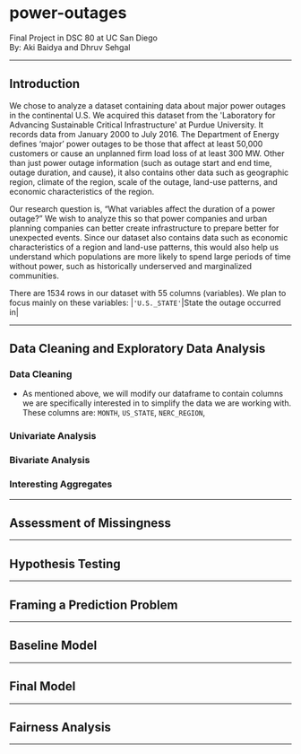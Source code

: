 # power-outages
Final Project in DSC 80 at UC San Diego<br>
By: Aki Baidya and Dhruv Sehgal

---

## Introduction
We chose to analyze a dataset containing data about major power outages in the continental U.S. We acquired this dataset from the 'Laboratory for Advancing Sustainable Critical Infrastructure' at Purdue University. It records data from January 2000 to July 2016. The Department of Energy defines ‘major’ power outages to be those that affect at least 50,000 customers or cause an unplanned firm load loss of at least 300 MW. Other than just power outage information (such as outage start and end time, outage duration, and cause), it also contains other data such as geographic region, climate of the region, scale of the outage, land-use patterns, and economic characteristics of the region.

Our research question is, “What variables affect the duration of a power outage?” We wish to analyze this so that power companies and urban planning companies can better create infrastructure to prepare better for unexpected events. Since our dataset also contains data such as economic characteristics of a region and land-use patterns, this would also help us understand which populations are more likely to spend large periods of time without power, such as historically underserved and marginalized communities.

There are 1534 rows in our dataset with 55 columns (variables). We plan to focus mainly on these variables:
|`'U.S._STATE'`|State the outage occurred in|

---


## Data Cleaning and Exploratory Data Analysis


### Data Cleaning
- As mentioned above, we will modify our dataframe to contain columns we are specifically interested in to simplify the data we are working with. These columns are: `MONTH`, `US_STATE`, `NERC_REGION`, 


### Univariate Analysis


### Bivariate Analysis


### Interesting Aggregates


---


## Assessment of Missingness


---


## Hypothesis Testing


---


## Framing a Prediction Problem


---


## Baseline Model


---


## Final Model


---


## Fairness Analysis


---



